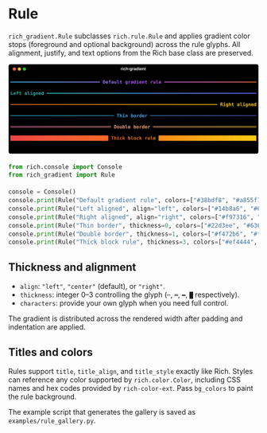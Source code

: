 # Rule

`rich_gradient.Rule` subclasses `rich.rule.Rule` and applies gradient color stops (foreground and optional background) across the rule glyphs. All alignment, justify, and text options from the Rich base class are preserved.

![Rule gallery](img/rule-gallery.svg)

```python
from rich.console import Console
from rich_gradient import Rule

console = Console()
console.print(Rule("Default gradient rule", colors=["#38bdf8", "#a855f7", "#f97316"]))
console.print(Rule("Left aligned", align="left", colors=["#14b8a6", "#6366f1"]))
console.print(Rule("Right aligned", align="right", colors=["#f97316", "#facc15"]))
console.print(Rule("Thin border", thickness=0, colors=["#22d3ee", "#6366f1"]))
console.print(Rule("Double border", thickness=1, colors=["#f472b6", "#facc15"]))
console.print(Rule("Thick block rule", thickness=3, colors=["#ef4444", "#facc15"]))
```

## Thickness and alignment

- `align`: `"left"`, `"center"` (default), or `"right"`.
- `thickness`: integer 0–3 controlling the glyph (`─`, `═`, `━`, `█` respectively).
- `characters`: provide your own glyph when you need full control.

The gradient is distributed across the rendered width after padding and indentation are applied.

## Titles and colors

Rules support `title`, `title_align`, and `title_style` exactly like Rich. Styles can reference any color supported by `rich.color.Color`, including CSS names and hex codes provided by `rich-color-ext`. Pass `bg_colors` to paint the rule background.

The example script that generates the gallery is saved as `examples/rule_gallery.py`.
